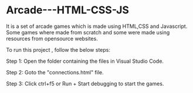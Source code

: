 # Arcade---HTML-CSS-JS
It is a set of arcade games which is made using HTML,CSS and Javascript. Some games where made from scratch and some were made using resources from opensource websites.

To run this project , follow the below steps:

Step 1: Open the folder containing the files in Visual Studio Code.

Step 2: Goto the "connections.html" file.

Step 3: Click ctrl+f5 or Run + Start debugging to start the games. 
